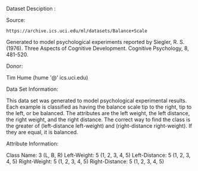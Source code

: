 Dataset Desciption : 

Source:

```
https://archive.ics.uci.edu/ml/datasets/Balance+Scale
```

Generated to model psychological experiments reported by Siegler, R. S. (1976). Three Aspects of Cognitive Development. Cognitive Psychology, 8, 481-520.

Donor:

Tim Hume (hume '@' ics.uci.edu)

Data Set Information:

This data set was generated to model psychological experimental results. Each example is classified as having the balance scale tip to the right, tip to the left, or be balanced. The attributes are the left weight, the left distance, the right weight, and the right distance. The correct way to find the class is the greater of (left-distance left-weight) and (right-distance right-weight). If they are equal, it is balanced.

Attribute Information:

Class Name: 3 (L, B, R)
Left-Weight: 5 (1, 2, 3, 4, 5)
Left-Distance: 5 (1, 2, 3, 4, 5)
Right-Weight: 5 (1, 2, 3, 4, 5)
Right-Distance: 5 (1, 2, 3, 4, 5)
